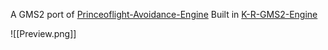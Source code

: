 A GMS2 port of [Princeoflight-Avoidance-Engine](https://github.com/princeoflight612/Princeoflight-Avoidance-Engine) 
Built in [K-R-GMS2-Engine](https://github.com/KingSlendy/K-R-GMS2-Engine)

![[Preview.png]]